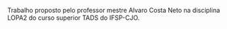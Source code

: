 Trabalho proposto pelo professor mestre Alvaro Costa Neto na disciplina LOPA2 do curso superior TADS do IFSP-CJO. 
